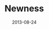 ---
layout: message
category: message
series: "Go Forth"
title: "Newness "
date: 2013-08-24
audio-description: "Brian Tome talks about why frontiers are important."
audio: "http://www.crossroads.net/players/media/hq/go-forth-01.mp3"
audio-title: "Newness & The Entrepreneurial nature of Jesus"
audio-duration: "38&#58;19"
program-description: "Program - Go Forth Wk. 1"
program: "http://www.crossroads.net/players/media/hq/08_24-25_13Program_LO.pdf"
program-title: "Newness & The Entrepreneurial nature of Jesus"
video-description: "Brian Tome talks about why frontiers are important."
video-title: "Newness & The Entrepreneurial nature of Jesus"
video: "https://s3.amazonaws.com/crossroadsvideomessages/go-forth-01.mp4"
---